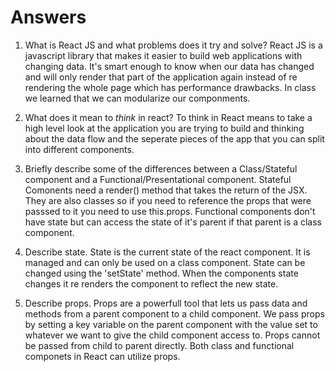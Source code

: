 # Answers

1.  What is React JS and what problems does it try and solve?
        React JS is a javascript library that makes it easier to build web applications with changing data. It's smart enough to know when our data has changed and will only render that part of the application again instead of re rendering the whole page which has performance drawbacks. In class we learned that we can modularize our componments.

1.  What does it mean to _think_ in react?
        To think in React means to take a high level look at the application you are trying to build and thinking about the data flow and the seperate pieces of the app that you can split into different components.

1.  Briefly describe some of the differences between a Class/Stateful component and a Functional/Presentational component.
        Stateful Comonents need a render() method that takes the return of the JSX. They are also classes so if you need to reference the props that were passsed to it you need to use this.props. Functional components don't have state but can access the state of it's parent if that parent is a class component.

1.  Describe state.
        State is the current state of the react component. It is managed and can only be used on a class component. State can be changed using the 'setState' method. When the components state changes it re renders the component to reflect the new state.

1.  Describe props.
        Props are a powerfull tool that lets us pass data and methods from a parent component to a child component. We pass props by setting a key variable on the parent component with the value set to whatever we want to give the child component access to. Props cannot be passed from child to parent directly. Both class and functional componets in React can utilize props.
